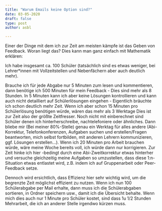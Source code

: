 ```yaml
---
title: "Warum Emails keine Option sind?"
date: 03-05-2020
draft: false
type: post
author: asbl

---
```


Einer der Dinge mit dem ich zur Zeit am meisten kämpfe ist das Geben von Feedback. Woran liegt das? Dies kann man ganz einfach mit Mathematik erklären:

Ich habe insgesamt ca. 100 Schüler (tatsächlich sind es etwas weniger, bei Lehrer*innen mit Vollzeitstellen und Nebenfächern aber auch deutlich mehr).

Brauche ich für jede Abgabe nur 5 Minuten zum lesen und kommentieren, dann benötige ich 500 Minuten für mein Feedback - Dies sind mehr als 8 Stunden. In 5 Minuten kann ich aber keine Lösungen kontrollieren und kann auch nicht detailliert auf Schülerlösungen eingehen - Eigentlich bräuchte ich schon deutlich mehr Zeit. Wenn ich aber schon 15 Minuten pro Schülerlösung benötigen würde, wären das mehr als 3 Werktage Dies ist zur Zeit also der größte Zeitfresser. Noch nicht mit einberechnet sind Schüler denen ich hinterherschreibe, nachtelefoniere oder ähnliches. Dann bliebe mir (Bei meiner 80%-Stelle) genau ein Werktag für alles andere (Abi-Korrektur, Telefonkonferenzen, Aufgaben suchen und erstellen/Fragen beantworten, mich selbst fortbilden, mit anderen Lehrern kommunizieren, ggf. Lösungen erstellen...). Wenn ich 20 Minuten pro Arbeit brauchen würde, wäre meine Woche bereits voll, ich würde dann nur korrigieren. Zur Zeit hinke ich hier -bedingt durch eine Abi-Zweitkorrektur etwas hinterher und versuche gleichzeitig meine Aufgaben so umzustellen, dass diese 1:n-Situation etwas entlastet wird, z.B. indem ich auf Gruppenarbeit oder Peer-Feedback setze. 

Dennoch wird ersichtlich, dass Effizienz hier sehr wichtig wird, um die begrenzte Zeit möglichst effizient zu nutzen. Wenn ich nun 100 Schülerabgabe per Mail erhalte, dann muss ich die Schülerabgaben sortieren, in Ordner speichern usw., damit ich die Übersicht behalte. Wenn mich dies auch nur 1 Minute pro Schüler kostet, sind dass 1u 1/2 Stunden Mehrarbeit, die ich an anderer Stelle irgendwo kürzen muss.
